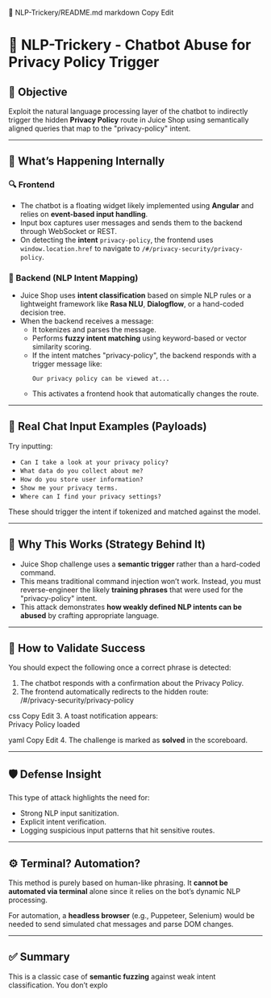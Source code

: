 📁 NLP-Trickery/README.md
markdown
Copy
Edit
# 🧠 NLP-Trickery - Chatbot Abuse for Privacy Policy Trigger

## 🎯 Objective
Exploit the natural language processing layer of the chatbot to indirectly trigger the hidden **Privacy Policy** route in Juice Shop using semantically aligned queries that map to the "privacy-policy" intent.

---

## 📌 What’s Happening Internally

### 🔍 Frontend
- The chatbot is a floating widget likely implemented using **Angular** and relies on **event-based input handling**.
- Input box captures user messages and sends them to the backend through WebSocket or REST.
- On detecting the **intent** `privacy-policy`, the frontend uses `window.location.href` to navigate to `/#/privacy-security/privacy-policy`.

### 🧠 Backend (NLP Intent Mapping)
- Juice Shop uses **intent classification** based on simple NLP rules or a lightweight framework like **Rasa NLU**, **Dialogflow**, or a hand-coded decision tree.
- When the backend receives a message:
  - It tokenizes and parses the message.
  - Performs **fuzzy intent matching** using keyword-based or vector similarity scoring.
  - If the intent matches "privacy-policy", the backend responds with a trigger message like:
    ```
    Our privacy policy can be viewed at...
    ```
  - This activates a frontend hook that automatically changes the route.

---

## 🔁 Real Chat Input Examples (Payloads)
Try inputting:

- `Can I take a look at your privacy policy?`
- `What data do you collect about me?`
- `How do you store user information?`
- `Show me your privacy terms.`
- `Where can I find your privacy settings?`

These should trigger the intent if tokenized and matched against the model.

---

## 🧠 Why This Works (Strategy Behind It)

- Juice Shop challenge uses a **semantic trigger** rather than a hard-coded command.
- This means traditional command injection won’t work. Instead, you must reverse-engineer the likely **training phrases** that were used for the "privacy-policy" intent.
- This attack demonstrates **how weakly defined NLP intents can be abused** by crafting appropriate language.

---

## 🧪 How to Validate Success
You should expect the following once a correct phrase is detected:

1. The chatbot responds with a confirmation about the Privacy Policy.
2. The frontend automatically redirects to the hidden route:  
/#/privacy-security/privacy-policy

css
Copy
Edit
3. A toast notification appears:  
Privacy Policy loaded

yaml
Copy
Edit
4. The challenge is marked as **solved** in the scoreboard.

---

## 🛡️ Defense Insight
This type of attack highlights the need for:
- Strong NLP input sanitization.
- Explicit intent verification.
- Logging suspicious input patterns that hit sensitive routes.

---

## ⚙️ Terminal? Automation?
This method is purely based on human-like phrasing. It **cannot be automated via terminal** alone since it relies on the bot’s dynamic NLP processing.

For automation, a **headless browser** (e.g., Puppeteer, Selenium) would be needed to send simulated chat messages and parse DOM changes.

---

## ✅ Summary
This is a classic case of **semantic fuzzing** against weak intent classification. You don’t explo
